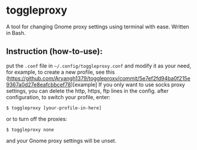 # toggleproxy
A tool for changing Gnome proxy settings using terminal with ease. Written in Bash.
## Instruction (how-to-use):
put the `.conf` file in `~/.config/toggleproxy.conf` and modify it as your need, for example, to create a new profile, see this (https://github.com/Aryangh1379/toggleproxy/commit/5e7ef2fd94ba0f215e9367a0d27e8eafcbbcef78)[example]
If you only want to use socks proxy settings, you can delete the http, https, ftp lines in the config.
after configuration, to switch your profile, enter: 
```
$ toggleproxy [your-profile-in-here]
```
or to turn off the proxies:
```
$ toggleproxy none
```
and your Gnome proxy settings will be unset.

